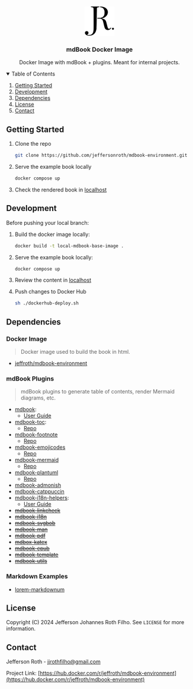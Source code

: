 <!-- PROJECT LOGO -->
<br />
<p align="center">
  <a href="https://github.com/jeffersonroth/mdbook-environment">
    <img src="assets/images/logo.svg" alt="Logo" width="80" height="80">
  </a>

  <h3 align="center">mdBook Docker Image</h3>

  <p align="center">
    Docker Image with mdBook + plugins. Meant for internal projects.
  </p>
</p>

<!-- TABLE OF CONTENTS -->
<details open="open">
  <summary>Table of Contents</summary>
  <ol>
    <li><a href="#getting-started">Getting Started</a></li>
    <li><a href="#development">Development</a></li>
    <li><a href="#dependencies">Dependencies</a></li>
    <li><a href="#license">License</a></li>
    <li><a href="#contact">Contact</a></li>
  </ol>
</details>

<!-- GETTING STARTED -->

## Getting Started

1. Clone the repo

   ```sh
   git clone https://github.com/jeffersonroth/mdbook-environment.git
   ```

2. Serve the example book locally

   ```sh
   docker compose up
   ```

3. Check the rendered book in [localhost](localhost:3000)

<!-- DEVELOPMENT -->

## Development

Before pushing your local branch:

1. Build the docker image locally:
    
    ```sh
    docker build -t local-mdbook-base-image .
    ```

1. Serve the example book locally:
    
    ```sh
    docker compose up
    ```

1. Review the content in [localhost](localhost:3000)

2. Push changes to Docker Hub

   ```sh
   sh ./dockerhub-deploy.sh
   ```

<!-- DEPENDENCIES -->

## Dependencies

### Docker Image
>
> Docker image used to build the book in html.

* [jeffroth/mdbook-environment](https://hub.docker.com/r/jeffroth/mdbook-environment)

### mdBook Plugins
>
> mdBook plugins to generate table of contents, render Mermaid diagrams, etc.

* [mdbook](https://crates.io/crates/mdbook):
  * [User Guide](https://rust-lang.github.io/mdBook/)
* [mdbook-toc](https://crates.io/crates/mdbook-toc):
  * [Repo](https://github.com/badboy/mdbook-toc)
* [mdbook-footnote](https://crates.io/crates/mdbook-footnote)
  * [Repo](https://github.com/daviddrysdale/mdbook-footnote)
* [mdbook-emojicodes](https://crates.io/crates/mdbook-emojicodes)
  * [Repo](https://github.com/blyxyas/mdbook-emojicodes)
* [mdbook-mermaid](https://crates.io/crates/mdbook-mermaid)
  * [Repo](https://github.com/badboy/mdbook-mermaid)
* [mdbook-plantuml](https://crates.io/crates/mdbook-plantuml)
  * [Repo](https://github.com/sytsereitsma/mdbook-plantuml)
* [mdbook-admonish](https://crates.io/crates/mdbook-admonish)
* [mdbook-catppuccin](https://crates.io/crates/mdbook-catppuccin)
* [mdbook-i18n-helpers](https://crates.io/crates/mdbook-i18n-helpers):
  * [User Guide](https://github.com/google/mdbook-i18n-helpers/blob/HEAD/i18n-helpers/USAGE.md)
* [~~mdbook-linkcheck~~](https://crates.io/crates/mdbook-linkcheck)
* [~~mdbook-i18n~~](https://crates.io/crates/mdbook-i18n)
* [~~mdbook-svgbob~~](https://crates.io/crates/mdbook-svgbob)
* [~~mdbook-man~~](https://crates.io/crates/mdbook-man)
* [~~mdbook-pdf~~](https://crates.io/crates/mdbook-pdf)
* [~~mdbox-katex~~](https://crates.io/crates/mdbook-katex)
* [~~mdbook-epub~~](https://crates.io/crates/mdbook-epub)
* [~~mdbook-template~~](https://crates.io/crates/mdbook-template)
* [~~mdbook-utils~~](https://crates.io/crates/mdbook-utils)

### Markdown Examples

* [lorem-markdownum](https://jaspervdj.be/lorem-markdownum/)

<!-- LICENSE -->

## License

Copyright (C) 2024 Jefferson Johannes Roth Filho. See `LICENSE` for more information.

<!-- CONTACT -->

## Contact

Jefferson Roth - <jjrothfilho@gmail.com>

Project Link: [https://hub.docker.com/r/jeffroth/mdbook-environment](https://hub.docker.com/r/jeffroth/mdbook-environment)
